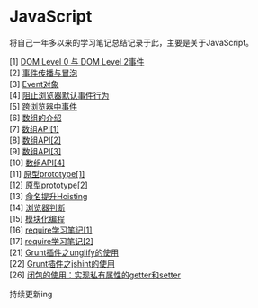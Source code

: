 # JavaScript
将自己一年多以来的学习笔记总结记录于此，主要是关于JavaScript。

[1]  [DOM Level 0 与 DOM Level 2事件](https://github.com/ScholatLouis/JavaScript/blob/master/%5B1%5DDOM%20Level%200%20%E4%B8%8E%20DOM%20Level%202%E4%BA%8B%E4%BB%B6.md)   
[2]  [事件传播与冒泡](https://github.com/ScholatLouis/JavaScript/blob/master/%5B2%5D%E4%BA%8B%E4%BB%B6%E4%BC%A0%E6%92%AD%E4%B8%8E%E5%86%92%E6%B3%A1.md)   
[3]  [Event对象](https://github.com/ScholatLouis/JavaScript/blob/master/%5B3%5DEvent%E5%AF%B9%E8%B1%A1.md)  
[4]  [阻止浏览器默认事件行为](https://github.com/ScholatLouis/JavaScript/blob/master/%5B4%5D%E9%98%BB%E6%AD%A2%E6%B5%8F%E8%A7%88%E5%99%A8%E9%BB%98%E8%AE%A4%E4%BA%8B%E4%BB%B6%E8%A1%8C%E4%B8%BA.md)  
[5]  [跨浏览器中事件](https://github.com/ScholatLouis/JavaScript/blob/master/%5B5%5D%E8%B7%A8%E6%B5%8F%E8%A7%88%E5%99%A8%E4%B8%AD%E7%9A%84%E4%BA%8B%E4%BB%B6.md)    
[6]  [数组的介绍](https://github.com/ScholatLouis/JavaScript/blob/master/%5B1%5D%E6%95%B0%E7%BB%84%E7%9A%84%E4%BB%8B%E7%BB%8D.md)  
[7]  [数组API[1]](https://github.com/ScholatLouis/JavaScript/blob/master/%5B2%5D%E6%95%B0%E7%BB%84API%5B1%5D.md)  
[8]  [数组API[2]](https://github.com/ScholatLouis/JavaScript/blob/master/%5B2%5D%E6%95%B0%E7%BB%84API%5B2%5D.md)  
[9]  [数组API[3]](https://github.com/ScholatLouis/JavaScript/blob/master/%5B4%5D%E6%95%B0%E7%BB%84API%5B3%5D.md)  
[10] [数组API[4]](https://github.com/ScholatLouis/JavaScript/blob/master/%5B5%5D%E6%95%B0%E7%BB%84API%5B4%5D.md)    
[11] [原型prototype[1]](https://github.com/ScholatLouis/JavaScript/blob/master/%E5%8E%9F%E5%9E%8BPrototype%5B1%5D.md)  
[12] [原型prototype[2]](https://github.com/ScholatLouis/JavaScript/blob/master/%E5%8E%9F%E5%9E%8Bprototype%5B2%5D.md)  
[13] [命名提升Hoisting](https://github.com/ScholatLouis/JavaScript/blob/master/%E5%91%BD%E5%90%8D%E6%8F%90%E5%8D%87Hoisting.md)  
[14] [浏览器判断](https://github.com/ScholatLouis/JavaScript/blob/master/%E6%B5%8F%E8%A7%88%E5%99%A8%E5%88%A4%E6%96%AD.md)  
[15] [模块化编程](https://github.com/ScholatLouis/JavaScript/blob/master/%E6%A8%A1%E5%9D%97%E5%8C%96%E7%BC%96%E7%A8%8B.md)  
[16] [require学习笔记[1]](https://github.com/ScholatLouis/JavaScript/blob/master/require%E5%AD%A6%E4%B9%A0%E7%AC%94%E8%AE%B0%5B1%5D.md)  
[17] [require学习笔记[2]](https://github.com/ScholatLouis/JavaScript/blob/master/require%E5%AD%A6%E4%B9%A0%E7%AC%94%E8%AE%B0%5B2%5D.md)  
[21] [Grunt插件之unglify的使用](https://github.com/ScholatLouis/JavaScript/blob/master/Grunt%E4%B9%8Buglify%E6%8F%92%E4%BB%B6%E7%9A%84%E4%BD%BF%E7%94%A8.md)  
[22] [Grunt插件之jshint的使用](https://github.com/ScholatLouis/JavaScript/blob/master/Grunt%E4%B9%8Bjshint%E6%8F%92%E4%BB%B6%E7%9A%84%E4%BD%BF%E7%94%A8.md)  
[26] [闭包的使用：实现私有属性的getter和setter](https://github.com/ScholatLouis/JavaScript/blob/master/%E9%97%AD%E5%8C%85%E7%9A%84%E4%BD%BF%E7%94%A8%EF%BC%9A%E5%AE%9E%E7%8E%B0%E7%A7%81%E6%9C%89%E5%B1%9E%E6%80%A7%E7%9A%84getter%E5%92%8Csetter.md)

持续更新ing
